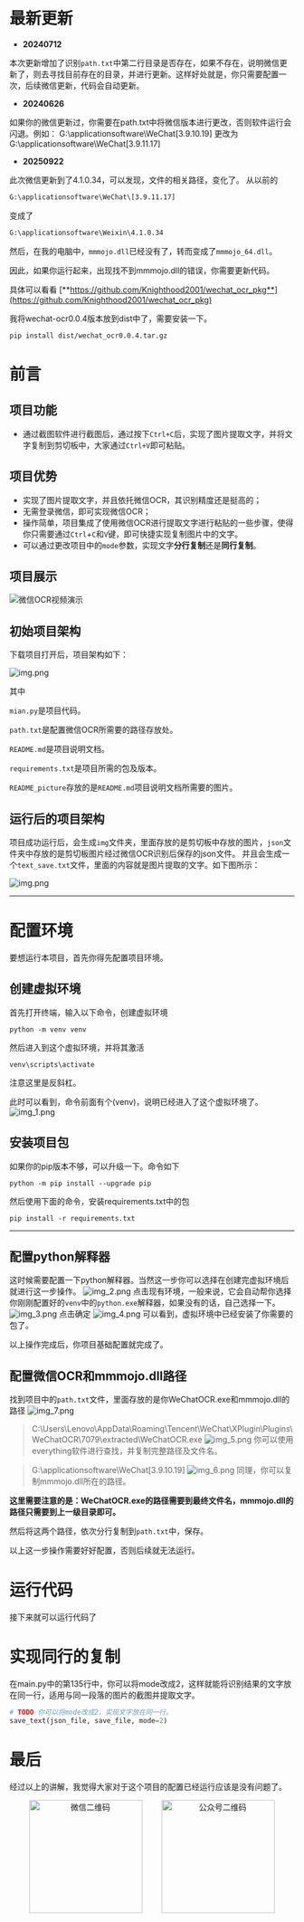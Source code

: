 # 最新更新
- **20240712**

本次更新增加了识别`path.txt`中第二行目录是否存在，如果不存在，说明微信更新了，则去寻找目前存在的目录，并进行更新。这样好处就是，你只需要配置一次，后续微信更新，代码会自动更新。
- **20240626**

如果你的微信更新过，你需要在path.txt中将微信版本进行更改，否则软件运行会闪退。例如： G:\applicationsoftware\WeChat\[3.9.10.19] 更改为G:\applicationsoftware\WeChat\[3.9.11.17]

- **20250922**

此次微信更新到了4.1.0.34，可以发现，文件的相关路径，变化了。
从以前的
```bash
G:\applicationsoftware\WeChat\[3.9.11.17]
```
变成了
```bash
G:\applicationsoftware\Weixin\4.1.0.34
```
然后，在我的电脑中，`mmmojo.dll`已经没有了，转而变成了`mmmojo_64.dll`。

因此，如果你运行起来，出现找不到mmmojo.dll的错误，你需要更新代码。

具体可以看看
[**https://github.com/Knighthood2001/wechat_ocr_pkg**](https://github.com/Knighthood2001/wechat_ocr_pkg)

我将wechat-ocr0.0.4版本放到dist中了，需要安装一下。

```shell
pip install dist/wechat_ocr0.0.4.tar.gz
```


# 前言
## 项目功能
- 通过截图软件进行截图后，通过按下`Ctrl+C`后，实现了图片提取文字，并将文字复制到剪切板中，大家通过`Ctrl+V`即可粘贴。
## 项目优势
- 实现了图片提取文字，并且依托微信OCR，其识别精度还是挺高的；
- 无需登录微信，即可实现微信OCR；
- 操作简单，项目集成了使用微信OCR进行提取文字进行粘贴的一些步骤，使得你只需要通过`Ctrl`+`C`和`V`键，即可快捷实现复制图片中的文字。
- 可以通过更改项目中的`mode`参数，实现文字**分行复制**还是**同行复制**。
## 项目展示
![微信OCR视频演示](README_picture/微信OCR.gif)
## 初始项目架构
下载项目打开后，项目架构如下：


![img.png](README_picture/img.png)

其中

`mian.py`是项目代码。

`path.txt`是配置微信OCR所需要的路径存放处。

`README.md`是项目说明文档。

`requirements.txt`是项目所需的包及版本。

`README_picture`存放的是`README.md`项目说明文档所需要的图片。

## 运行后的项目架构
项目成功运行后，会生成`img`文件夹，里面存放的是剪切板中存放的图片，`json`文件夹中存放的是剪切板图片经过微信OCR识别后保存的json文件。
并且会生成一个`text_save.txt`文件，里面的内容就是图片提取的文字。如下图所示：

![img.png](README_picture/img_8.png)


---

# 配置环境
要想运行本项目，首先你得先配置项目环境。
## 创建虚拟环境
首先打开终端，输入以下命令，创建虚拟环境
```shell
python -m venv venv
```
然后进入到这个虚拟环境，并将其激活
```shell
venv\scripts\activate
```
注意这里是反斜杠。

此时可以看到，命令前面有个(venv)，说明已经进入了这个虚拟环境了。
![img_1.png](README_picture/img_1.png)

## 安装项目包
如果你的pip版本不够，可以升级一下。命令如下
```shell
python -m pip install --upgrade pip
```
然后使用下面的命令，安装requirements.txt中的包
```shell
pip install -r requirements.txt
```
---
## 配置python解释器
这时候需要配置一下python解释器。当然这一步你可以选择在创建完虚拟环境后就进行这一步操作。
![img_2.png](README_picture/img_2.png)
点击现有环境，一般来说，它会自动帮你选择你刚刚配置好的`venv`中的`python.exe`解释器，如果没有的话，自己选择一下。
![img_3.png](README_picture/img_3.png)
点击确定
![img_4.png](README_picture/img_4.png)
可以看到，虚拟环境中已经安装了你需要的包了。

以上操作完成后，你项目基础配置就完成了。
## 配置微信OCR和mmmojo.dll路径
找到项目中的`path.txt`文件，里面存放的是你WeChatOCR.exe和mmmojo.dll的路径
![img_7.png](README_picture/img_7.png)
> C:\Users\Lenovo\AppData\Roaming\Tencent\WeChat\XPlugin\Plugins\WeChatOCR\7079\extracted\WeChatOCR.exe
![img_5.png](README_picture/img_5.png)
> 你可以使用everything软件进行查找，并复制完整路径及文件名。

> G:\applicationsoftware\WeChat\[3.9.10.19]
![img_6.png](README_picture/img_6.png)
> 同理，你可以复制mmmojo.dll所在的路径。

**这里需要注意的是：WeChatOCR.exe的路径需要到最终文件名，mmmojo.dll的路径只需要到上一级目录即可。**

然后将这两个路径，依次分行复制到`path.txt`中，保存。

以上这一步操作需要好好配置，否则后续就无法运行。
# 运行代码
接下来就可以运行代码了

# 实现同行的复制
在main.py中的第135行中，你可以将mode改成2，这样就能将识别结果的文字放在同一行，适用与同一段落的图片的截图并提取文字。
```python
# TODO 你可以将mode改成2，实现文字放在同一行。
save_text(json_file, save_file, mode=2)
```
# 最后
经过以上的讲解，我觉得大家对于这个项目的配置已经运行应该是没有问题了。

<div align="center">
    <img src="README_picture/微信.jpg" width="200" alt="微信二维码" style="margin-right: 30px;">
    <img src="README_picture/公众号.jpg" width="200" alt="公众号二维码">
</div>
